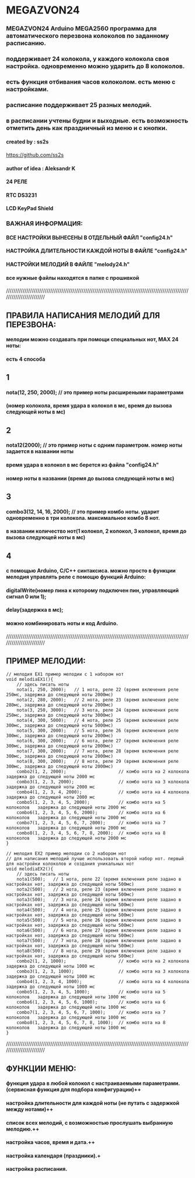 # MEGAZVON24

### MEGAZVON24  Arduino MEGA2560 программа для автоматического перезвона колоколов по заданному расписанию.

### поддерживает 24 колокола, у каждого колокола своя настройка. одновременно можно ударить до 8 колоколов.
### есть функция отбивания часов колоколом. есть меню с настройками.
### расписание поддерживает 25 разных мелодий.
### в расписании учтены будни и выходные. есть возможность отметить день как праздничный из меню и с кнопки.

#### created by : ss2s
<https://github.com/ss2s>

#### author of idea : Aleksandr K


#### 24 РЕЛЕ
#### RTC DS3231
#### LCD KeyPad Shield


### ВАЖНАЯ ИНФОРМАЦИЯ:

#### ВСЕ НАСТРОЙКИ ВЫНЕСЕНЫ В ОТДЕЛЬНЫЙ ФАЙЛ "config24.h"
#### НАСТРОЙКА ДЛИТЕЛЬНОСТИ КАЖДОЙ НОТЫ В ФАЙЛЕ "config24.h"
#### НАСТРОЙКИ МЕЛОДИЙ В ФАЙЛЕ "melody24.h"

#### все нужные файлы находятся в папке с прошивкой

////////////////////////////////////////////////////////////////////////////////////////////////////////////////////////

## ПРАВИЛА НАПИСАНИЯ МЕЛОДИЙ ДЛЯ ПЕРЕЗВОНА:

#### мелодии можно создавать при помощи специальных нот, MAX 24 ноты:
#### есть 4 способа

## 1
#### nota(12, 250, 2000);  // это пример ноты расширеными параметрами
#### (номер колокола, время удара в колокол в мс, время до вызова следующей ноты в мс)

## 2
#### nota12(2000);  // это пример ноты с одним параметром. номер ноты задается в названии ноты
#### время удара в колокол в мс берется из файла "config24.h"
#### номер ноты в названии (время до вызова следующей ноты в мс)

## 3
#### combo3(12, 14, 16, 2000);  // это пример комбо ноты. ударит одновременно в три колокола. максимальное комбо 8 нот.
#### в названии количество нот(1 колокол, 2 колокол, 3 колокол, время до вызова следующей ноты в мс)

## 4
#### с помощью Arduino, С/С++ синтаксиса. можно просто в функции мелодия управлять реле с помощю функций Arduino:
#### digitalWrite(номер пина к которому подключен пин, управляющий сигнал 0 или 1);
#### delay(задержка в мс);
#### можно комбинировать ноты и код Arduino.

////////////////////////////////////////////////////////////////////////////////////////////////////////////////////////

## ПРИМЕР МЕЛОДИИ:

```
// мелодия EX1 пример мелодии с 1 набором нот
void melodiaEX1(){
	// здесь писать ноты
	nota(1, 250, 2000);   // 1 нота, реле 22 (время включения реле 250мс, задержка до следующей ноты 2000мс)
	nota(2, 280, 2000);   // 2 нота, реле 23 (время включения реле 280мс, задержка до следующей ноты 2000мс)
	nota(3, 250, 3000);   // 3 нота, реле 24 (время включения реле 250мс, задержка до следующей ноты 3000мс)
	nota(4, 300, 5000);   // 4 нота, реле 25 (время включения реле 300мс, задержка до следующей ноты 5000мс)
	nota(5, 300, 2000);   // 5 нота, реле 26 (время включения реле 300мс, задержка до следующей ноты 2000мс)
	nota(6, 300, 2000);   // 6 нота, реле 27 (время включения реле 300мс, задержка до следующей ноты 2000мс)
	nota(7, 300, 2000);   // 7 нота, реле 28 (время включения реле 300мс, задержка до следующей ноты 2000мс)
	nota(8, 300, 2000);   // 8 нота, реле 29 (время включения реле 300мс, задержка до следующей ноты 2000мс)
	combo2(1, 2, 2000);                    // комбо нота на 2 колокола   задержка до следующей ноты 2000 мс
	combo3(1, 2, 3, 2000);                 // комбо нота на 3 колокола   задержка до следующей ноты 2000 мс
	combo4(1, 2, 3, 4, 2000);              // комбо нота на 4 колокола   задержка до следующей ноты 2000 мс
	combo5(1, 2, 3, 4, 5, 2000);           // комбо нота на 5 колоколов   задержка до следующей ноты 2000 мс
	combo6(1, 2, 3, 4, 5, 6, 2000);        // комбо нота на 6 колоколов   задержка до следующей ноты 2000 мс
	combo7(1, 2, 3, 4, 5, 6, 7, 2000);     // комбо нота на 7 колоколов   задержка до следующей ноты 2000 мс
	combo8(1, 2, 3, 4, 5, 6, 7, 8, 2000);  // комбо нота на 8 колоколов   задержка до следующей ноты 2000 мс
}

// мелодия EX2 пример мелодии со 2 набором нот
// для написания мелодий лучше использовать второй набор нот. первый для настройки колоколов и создания уникальных нот
void melodiaEX2(){
	// здесь писать ноты
	nota1(500);   // 1 нота, реле 22 (время включения реле задано в настройках нот, задержка до следующей ноты 500мс)
	nota2(500);   // 2 нота, реле 23 (время включения реле задано в настройках нот, задержка до следующей ноты 500мс)
	nota3(500);   // 3 нота, реле 24 (время включения реле задано в настройках нот, задержка до следующей ноты 500мс)
	nota4(500);   // 4 нота, реле 25 (время включения реле задано в настройках нот, задержка до следующей ноты 500мс)
	nota5(500);   // 5 нота, реле 26 (время включения реле задано в настройках нот, задержка до следующей ноты 500мс)
	nota6(500);   // 6 нота, реле 27 (время включения реле задано в настройках нот, задержка до следующей ноты 500мс)
	nota7(500);   // 7 нота, реле 28 (время включения реле задано в настройках нот, задержка до следующей ноты 500мс)
	nota8(500);   // 8 нота, реле 29 (время включения реле задано в настройках нот, задержка до следующей ноты 500мс)
	combo2(1, 2, 1000);                    // комбо нота на 2 колокола   задержка до следующей ноты 1000 мс
	combo3(1, 2, 3, 1000);                 // комбо нота на 3 колокола   задержка до следующей ноты 1000 мс
	combo4(1, 2, 3, 4, 1000);              // комбо нота на 4 колокола   задержка до следующей ноты 1000 мс
	combo5(1, 2, 3, 4, 5, 1000);           // комбо нота на 5 колоколов   задержка до следующей ноты 1000 мс
	combo6(1, 2, 3, 4, 5, 6, 1000);        // комбо нота на 6 колоколов   задержка до следующей ноты 1000 мс
	combo7(1, 2, 3, 4, 5, 6, 7, 1000);     // комбо нота на 7 колоколов   задержка до следующей ноты 1000 мс
	combo8(1, 2, 3, 4, 5, 6, 7, 8, 1000);  // комбо нота на 8 колоколов   задержка до следующей ноты 1000 мс
}
```

////////////////////////////////////////////////////////////////////////////////////////////////////////////////////////

## ФУНКЦИИ МЕНЮ:

#### функция удара в любой колокол с настраиваемыми параметрами.(сервисная функция для подбора конфигурации)++
#### настройка длительности для каждой ноты (не путать с задержкой между нотами)++
#### список всех мелодий, с возможностью прослушать выбранную мелодию.++
#### настройка часов, время и дата.++
#### настройка календаря (праздники).+
#### настройка расписания.
